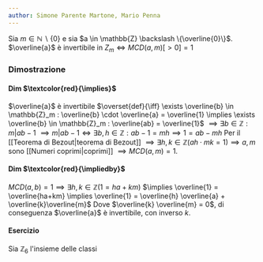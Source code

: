 ```yaml
---
author: Simone Parente Martone, Mario Penna
---
```


Sia $m \in \mathbb{N} \backslash \{0\}$ e sia $a \in \mathbb{Z} \backslash \{\overline{0}\}$.
$\overline{a}$ è invertibile in $Z_m \iff MCD(a,m)[>0]=1$
### Dimostrazione
#### Dim $\textcolor{red}{\implies}$
$\overline{a}$ è invertibile $\overset{def}{\iff} \exists \overline{b} \in \mathbb{Z}_m : \overline{b} \cdot \overline{a} = \overline{1} \implies \exists \overline{b} \in \mathbb{Z}_m : \overline{ab} = \overline{1}$ 
$\implies \exists b \in \mathbb{Z} : m|ab-1$
$\implies m|ab-1 \iff \exists b,h \in \mathbb{Z}:ab-1=mh \implies 1=ab-mh$
Per il [[Teorema di Bezout|teorema di Bezout]] $\implies \exists h,k \in \mathbb{Z} (ah \cdot mk = 1) \implies a,m$ sono [[Numeri coprimi|coprimi]] $\implies MCD(a,m)=1$.
#### Dim $\textcolor{red}{\impliedby}$
$MCD(a,b) = 1 \implies \exists h,k \in \mathbb{Z} (1=ha+km)$
$\implies \overline{1} = \overline{ha+km} \implies \overline{1} = \overline{h} \overline{a} + \overline{k}\overline{m}$
Dove $\overline{k} \overline{m} = 0$, di conseguenza $\overline{a}$ è invertibile, con inverso $k$.

#### Esercizio
Sia $\mathbb{Z}_6$ l'insieme delle classi 